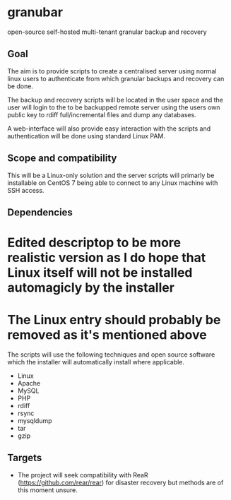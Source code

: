 # granubar
open-source self-hosted multi-tenant granular backup and recovery

## Goal
The aim is to provide scripts to create a centralised server using normal linux users to authenticate from which granular backups and recovery can be done.

The backup and recovery scripts will be located in the user space and the user will login to the to be backupped remote server using the users own public key to rdiff full/incremental files and dump any databases.

A web-interface will also provide easy interaction with the scripts and authentication will be done using standard Linux PAM.

## Scope and compatibility
This will be a Linux-only solution and the server scripts will primarly be installable on CentOS 7 being able to connect to any Linux machine with SSH access.

## Dependencies
#  Edited descriptop to be more realistic version as I do hope that Linux itself will not be installed automagicly by the installer
#  The Linux entry should probably be removed as it's mentioned above 
The scripts will use the following techniques and open source software which the installer will automatically install where applicable.
* Linux
* Apache
* MySQL
* PHP
* rdiff
* rsync
* mysqldump
* tar
* gzip

## Targets
* The project will seek compatibility with ReaR (https://github.com/rear/rear) for disaster recovery but methods are of this moment unsure.
